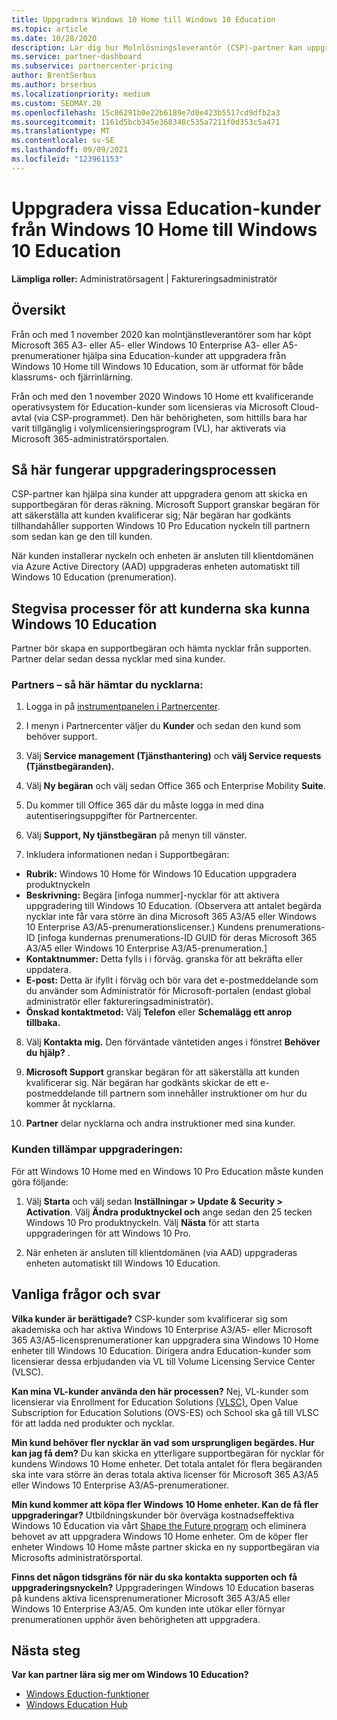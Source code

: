 ```yaml
---
title: Uppgradera Windows 10 Home till Windows 10 Education
ms.topic: article
ms.date: 10/28/2020
description: Lär dig hur Molnlösningsleverantör (CSP)-partner kan uppgradera några av sina Education-kunder från Windows 10 Home till Windows 10 Education
ms.service: partner-dashboard
ms.subservice: partnercenter-pricing
author: BrentSerbus
ms.author: brserbus
ms.localizationpriority: medium
ms.custom: SEOMAY.20
ms.openlocfilehash: 15c86291b0e22b6189e7d0e423b5517cd9dfb2a3
ms.sourcegitcommit: 1161d5bcb345e368348c535a7211f0d353c5a471
ms.translationtype: MT
ms.contentlocale: sv-SE
ms.lasthandoff: 09/09/2021
ms.locfileid: "123961153"
---
```

# <a name="upgrade-some-education-customers-from-windows-10-home-to-windows-10-education"></a>Uppgradera vissa Education-kunder från Windows 10 Home till Windows 10 Education

**Lämpliga roller:** Administratörsagent | Faktureringsadministratör

## <a name="overview"></a>Översikt

Från och med 1 november 2020 kan molntjänstleverantörer som har köpt Microsoft 365 A3- eller A5- eller Windows 10 Enterprise A3- eller A5-prenumerationer hjälpa sina Education-kunder att uppgradera från Windows 10 Home till Windows 10 Education, som är utformat för både klassrums- och fjärrinlärning.

Från och med den 1 november 2020 Windows 10 Home ett kvalificerande operativsystem för Education-kunder som licensieras via Microsoft Cloud-avtal (via CSP-programmet). Den här behörigheten, som hittills bara har varit tillgänglig i volymlicensieringsprogram (VL), har aktiverats via Microsoft 365-administratörsportalen. 

## <a name="how-the-upgrade-process-works"></a>Så här fungerar uppgraderingsprocessen

CSP-partner kan hjälpa sina kunder att uppgradera genom att skicka en supportbegäran för deras räkning. Microsoft Support granskar begäran för att säkerställa att kunden kvalificerar sig; När begäran har godkänts tillhandahåller supporten Windows 10 Pro Education nyckeln till partnern som sedan kan ge den till kunden.

När kunden installerar nyckeln och enheten är ansluten till klientdomänen via Azure Active Directory (AAD) uppgraderas enheten automatiskt till Windows 10 Education (prenumeration).   

## <a name="step-by-step-process-for-customers-to-get-windows-10-education"></a>Stegvisa processer för att kunderna ska kunna Windows 10 Education

Partner bör skapa en supportbegäran och hämta nycklar från supporten. Partner delar sedan dessa nycklar med sina kunder.

### <a name="partners--how-to-get-the-keys"></a>Partners – så här hämtar du nycklarna:

1. Logga in på [instrumentpanelen i Partnercenter](https://partner.microsoft.com/dashboard).

2. I menyn i Partnercenter väljer du **Kunder** och sedan den kund som behöver support.

3. Välj **Service management (Tjänsthantering)** och **välj Service requests (Tjänstbegäranden).**

4. Välj **Ny begäran** och välj sedan Office 365 och Enterprise Mobility **Suite**.

5. Du kommer till Office 365 där du måste logga in med dina autentiseringsuppgifter för Partnercenter.

6. Välj **Support, Ny tjänstbegäran** på menyn till vänster.

7. Inkludera informationen nedan i Supportbegäran:

- **Rubrik:** Windows 10 Home för Windows 10 Education uppgradera produktnyckeln
- **Beskrivning:** Begära [infoga nummer]-nycklar för att aktivera uppgradering till Windows 10 Education. (Observera att antalet begärda nycklar inte får vara större än dina Microsoft 365 A3/A5 eller Windows 10 Enterprise A3/A5-prenumerationslicenser.) Kundens prenumerations-ID [infoga kundernas prenumerations-ID GUID för deras Microsoft 365 A3/A5 eller Windows 10 Enterprise A3/A5-prenumeration.]
- **Kontaktnummer:** Detta fylls i i förväg. granska för att bekräfta eller uppdatera.
- **E-post:** Detta är ifyllt i förväg och bör vara det e-postmeddelande som du använder som Administratör för Microsoft-portalen (endast global administratör eller faktureringsadministratör).
- **Önskad kontaktmetod:** Välj **Telefon** eller **Schemalägg ett anrop tillbaka.**

8. Välj **Kontakta mig.** Den förväntade väntetiden anges i fönstret **Behöver du hjälp?** .

9. **Microsoft Support** granskar begäran för att säkerställa att kunden kvalificerar sig. När begäran har godkänts skickar de ett e-postmeddelande till partnern som innehåller instruktioner om hur du kommer åt nycklarna.

10. **Partner** delar nycklarna och andra instruktioner med sina kunder.

### <a name="customer-applies-the-upgrade"></a>Kunden tillämpar uppgraderingen:

För att Windows 10 Home med en Windows 10 Pro Education måste kunden göra följande:  

1. Välj **Starta** och välj sedan **Inställningar > Update & Security > Activation**. Välj **Ändra produktnyckel och** ange sedan den 25 tecken Windows 10 Pro produktnyckeln. Välj **Nästa** för att starta uppgraderingen för att Windows 10 Pro.

2. När enheten är ansluten till klientdomänen (via AAD) uppgraderas enheten automatiskt till Windows 10 Education.  

## <a name="frequently-asked-questions"></a>Vanliga frågor och svar

**Vilka kunder är berättigade?**
CSP-kunder som kvalificerar sig som akademiska och har aktiva Windows 10 Enterprise A3/A5- eller Microsoft 365 A3/A5-licensprenumerationer kan uppgradera sina Windows 10 Home enheter till Windows 10 Education. Dirigera andra Education-kunder som licensierar dessa erbjudanden via VL till Volume Licensing Service Center (VLSC).

**Kan mina VL-kunder använda den här processen?**
Nej, VL-kunder som licensierar via Enrollment for Education Solutions [(VLSC),](https://www.microsoft.com/Licensing/servicecenter/default.aspx) Open Value Subscription for Education Solutions (OVS-ES) och School ska gå till VLSC för att ladda ned produkter och nycklar. 

**Min kund behöver fler nycklar än vad som ursprungligen begärdes. Hur kan jag få dem?**
Du kan skicka en ytterligare supportbegäran för nycklar för kundens Windows 10 Home enheter. Det totala antalet för flera begäranden ska inte vara större än deras totala aktiva licenser för Microsoft 365 A3/A5 eller Windows 10 Enterprise A3/A5-prenumerationer.

**Min kund kommer att köpa fler Windows 10 Home enheter. Kan de få fler uppgraderingar?**
Utbildningskunder bör överväga kostnadseffektiva Windows 10 Education via vårt [Shape the Future program](https://www.microsoft.com/education/products/windows/shapethefuture.aspx) och eliminera behovet av att uppgradera Windows 10 Home enheter. Om de köper fler enheter Windows 10 Home måste partner skicka en ny supportbegäran via Microsofts administratörsportal.

**Finns det någon tidsgräns för när du ska kontakta supporten och få uppgraderingsnyckeln?**
Uppgraderingen Windows 10 Education baseras på kundens aktiva licensprenumerationer Microsoft 365 A3/A5 eller Windows 10 Enterprise A3/A5. Om kunden inte utökar eller förnyar prenumerationen upphör även behörigheten att uppgradera.

## <a name="next-steps"></a>Nästa steg

**Var kan partner lära sig mer om Windows 10 Education?**

- [Windows Eduction-funktioner](https://www.microsoft.com/education/products/windows/features)
- [Windows Education Hub](/education/windows/)